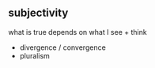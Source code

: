 ## subjectivity

what is true depends on what I see + think

- divergence / convergence
- pluralism

